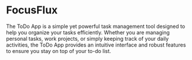 # FocusFlux 
The ToDo App is a simple yet powerful task management tool designed to help you organize your tasks efficiently. Whether you are managing personal tasks, work projects, or simply keeping track of your daily activities, the ToDo App provides an intuitive interface and robust features to ensure you stay on top of your to-do list.
